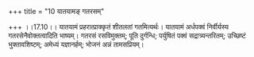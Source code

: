 +++
title = "10 यातयामङ् गतरसम्"

+++
।।17.10।। यातयामं प्रहरात्प्राक्कृतं शीतलतां गतमित्यर्थः। यातयामं
अर्धपक्वं निर्वीर्यस्य गतरसेनैवोक्तत्वादिति भाष्यम्। गतरसं रसविमुक्तम्;
पूति दुर्गन्धि; पर्युषितं पक्वं सद्रात्र्यन्तरितम्; उच्छिष्टं
भुक्तावशिष्टम्; अमेध्यं यज्ञानर्हम्; भोजनं अन्नं तामसप्रियम्।
